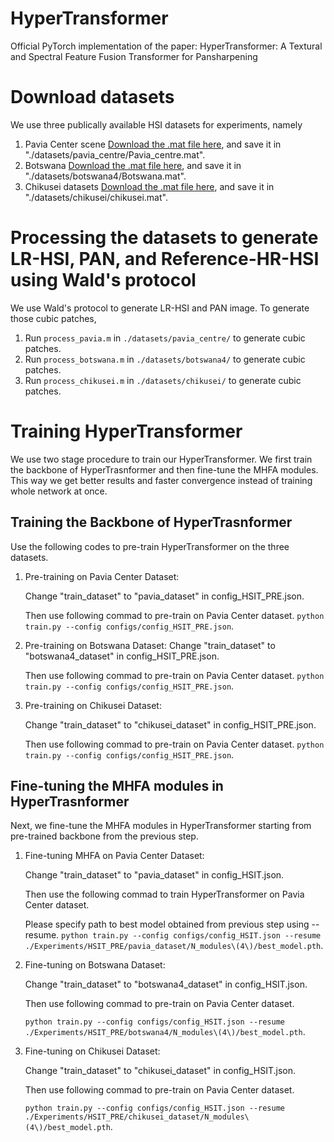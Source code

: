 # HyperTransformer
Official PyTorch implementation of the paper: HyperTransformer: A Textural and Spectral Feature Fusion Transformer for Pansharpening

# Download datasets

We use three publically available HSI datasets for experiments, namely

1) Pavia Center scene [Download the .mat file here](http://www.ehu.eus/ccwintco/index.php/Hyperspectral_Remote_Sensing_Scenes), and save it in "./datasets/pavia_centre/Pavia_centre.mat".
2) Botswana [Download the .mat file here](http://www.ehu.eus/ccwintco/index.php/Hyperspectral_Remote_Sensing_Scenes), and save it in "./datasets/botswana4/Botswana.mat".
3) Chikusei datasets [Download the .mat file here](https://naotoyokoya.com/Download.html), and save it in "./datasets/chikusei/chikusei.mat".


 # Processing the datasets to generate LR-HSI, PAN, and Reference-HR-HSI using Wald's protocol
 We use Wald's protocol to generate LR-HSI and PAN image. To generate those cubic patches,
  1) Run `process_pavia.m` in `./datasets/pavia_centre/` to generate cubic patches. 
  2) Run `process_botswana.m` in `./datasets/botswana4/` to generate cubic patches.
  3) Run `process_chikusei.m` in `./datasets/chikusei/` to generate cubic patches.
 
# Training HyperTransformer 
We use two stage procedure to train our HyperTransformer. We first train the backbone of HyperTrasnformer and then fine-tune the MHFA modules. This way we get better results and faster convergence instead of training whole network at once.

## Training the Backbone of HyperTrasnformer
Use the following codes to pre-train HyperTransformer on the three datasets.
 1) Pre-training on Pavia Center Dataset: 
    
    Change "train_dataset" to "pavia_dataset" in config_HSIT_PRE.json. 
    
    Then use following commad to pre-train on Pavia Center dataset.
    `python train.py --config configs/config_HSIT_PRE.json`.
    
 4) Pre-training on Botswana Dataset:
     Change "train_dataset" to "botswana4_dataset" in config_HSIT_PRE.json. 
     
     Then use following commad to pre-train on Pavia Center dataset. 
     `python train.py --config configs/config_HSIT_PRE.json`.
     
 6) Pre-training on Chikusei Dataset: 
     
     Change "train_dataset" to "chikusei_dataset" in config_HSIT_PRE.json. 
     
     Then use following commad to pre-train on Pavia Center dataset. 
     `python train.py --config configs/config_HSIT_PRE.json`.
     

## Fine-tuning the MHFA modules in HyperTrasnformer
Next, we fine-tune the MHFA modules in HyperTransformer starting from pre-trained backbone from the previous step.
 1) Fine-tuning MHFA on Pavia Center Dataset: 

    Change "train_dataset" to "pavia_dataset" in config_HSIT.json. 
    
    Then use the following commad to train HyperTransformer on Pavia Center dataset. 
    
    Please specify path to best model obtained from previous step using --resume.
    `python train.py --config configs/config_HSIT.json --resume ./Experiments/HSIT_PRE/pavia_dataset/N_modules\(4\)/best_model.pth`.
   
 3) Fine-tuning on Botswana Dataset: 

    Change "train_dataset" to "botswana4_dataset" in config_HSIT.json. 
    
    Then use following commad to pre-train on Pavia Center dataset. 
    
    `python train.py --config configs/config_HSIT.json --resume ./Experiments/HSIT_PRE/botswana4/N_modules\(4\)/best_model.pth`.

 5) Fine-tuning on Chikusei Dataset: 

    Change "train_dataset" to "chikusei_dataset" in config_HSIT.json.
    
    Then use following commad to pre-train on Pavia Center dataset. 
    
    `python train.py --config configs/config_HSIT.json --resume ./Experiments/HSIT_PRE/chikusei_dataset/N_modules\(4\)/best_model.pth`.



